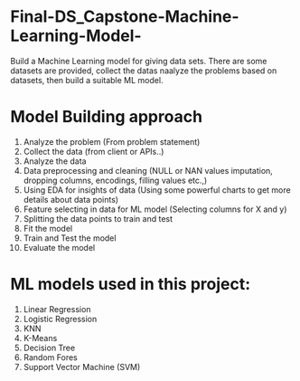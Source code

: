 # Final-DS_Capstone-Machine-Learning-Model-
Build a Machine Learning model for giving data sets.
There are some datasets are provided, collect the datas naalyze the problems based on datasets, then build a suitable ML model.
# Model Building approach
1. Analyze the problem (From problem statement)
2. Collect the data (from client or APIs..)
3. Analyze the data
4. Data preprocessing and cleaning (NULL or NAN values imputation, dropping columns, encodings, filling values etc.,)
5. Using EDA for insights of data (Using some powerful charts to get more details about data points)
6. Feature selecting in data for ML model (Selecting columns for X and y)
7. Splitting the data points to train and test
8. Fit the model
9. Train and Test the model
10. Evaluate the model

# ML models used in this project:
1. Linear Regression
2. Logistic Regression
3. KNN
4. K-Means
5. Decision Tree
6. Random Fores
7. Support Vector Machine (SVM)
